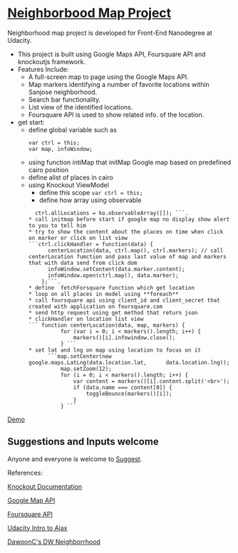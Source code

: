# [Neighborbood Map Project](https://github.com/AyaatELdor/Neighborhood-Map)

Neighborhood map project is developed for Front-End Nanodegree at Udacity.

* This project is built using Google Maps API, Foursquare API and knockoutjs framework.
* Features Include: 
  * A full-screen map to page using the Google Maps API.
  * Map markers identifying a number of favorite locations within Sanjose neighborhood.
  * Search bar functionality.
  * List view of the identified locations.
  * Foursquare API is used to show related info. of the location.
* get start:
  * define global variable such as
    ```
    var ctrl = this;
    var map, infoWindow;
    ```
  * using function intiMap that initMap Google map based on predefined cairo position
  * define alist of places in cairo
  * using Knockout ViewModel
    * define this scope ``` var ctrl = this; ```
    * define how array using observable 
    ``` ctrl.markers = ko.observableArray([]);
      ctrl.allLocations = ko.observableArray([]); ```.
    * call initmap before start if google map no display show alert to you to tell him
    * try to show the content about the places on time when click on marker or click on list view
    ```ctrl.clickHandler = function(data) {
          centerLocation(data, ctrl.map(), ctrl.markers); // call centerLocation fumction and pass last value of map and markers that with data send from click dom
          infoWindow.setContent(data.marker.content);
          infoWindow.open(ctrl.map(), data.marker);
        };```.
    * define  fetchForsquare function which get location
    * loop on all places in model using **foreach**
    * call foursquare api using client_id and client_secret that created with application on foursquare.com
    * send http request using get method that return json
    * clickHandler on location list view
    ``` function centerLocation(data, map, markers) { 
              for (var i = 0; i < markers().length; i++) {
                  markers()[i].infowindow.close();
              } ```
    * set lat and lng on map using location to focus on it
          ```map.setCenter(new google.maps.LatLng(data.location.lat,      data.location.lng));
              map.setZoom(12);
              for (i = 0; i < markers().length; i++) {
                  var content = markers()[i].content.split('<br>');
                  if (data.name === content[0]) {
                      toggleBounce(markers()[i]);
                  }
              } ```

[Demo](http://subratrout.github.io/neighborhood-map)

## Suggestions and Inputs welcome

Anyone and everyone is welcome to [Suggest](CONTRIBUTING.md).

References:

[Knockout Documentation](http://knockoutjs.com/documentation/introduction.html)

[Google Map API](https://developers.google.com/maps/documentation/javascript/tutorial)

[Foursquare API](https://developer.foursquare.com)

[Udacity Intro to Ajax](https://www.udacity.com/course/ud110)

[DawoonC's DW Neighborrhood](https://github.com/DawoonC/dw-neighborhood)
